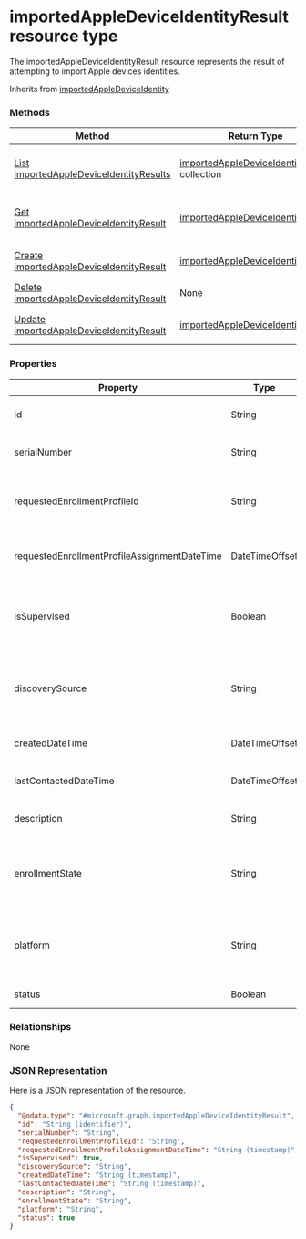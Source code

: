 ﻿# importedAppleDeviceIdentityResult resource type

The importedAppleDeviceIdentityResult resource represents the result of attempting to import Apple devices identities.

Inherits from [importedAppleDeviceIdentity](../resources/intune_corpenrollment_importedappledeviceidentity.md)

### Methods
|Method|Return Type|Description|
|---|---|---|
|[List importedAppleDeviceIdentityResults](../api/intune_corpenrollment_importedappledeviceidentityresult_list.md)|[importedAppleDeviceIdentityResult](../resources/intune_corpenrollment_importedappledeviceidentityresult.md) collection|List properties and relationships of the [importedAppleDeviceIdentityResult](../resources/intune_corpenrollment_importedappledeviceidentityresult.md) objects.|
|[Get importedAppleDeviceIdentityResult](../api/intune_corpenrollment_importedappledeviceidentityresult_get.md)|[importedAppleDeviceIdentityResult](../resources/intune_corpenrollment_importedappledeviceidentityresult.md)|Read properties and relationships of the [importedAppleDeviceIdentityResult](../resources/intune_corpenrollment_importedappledeviceidentityresult.md) object.|
|[Create importedAppleDeviceIdentityResult](../api/intune_corpenrollment_importedappledeviceidentityresult_create.md)|[importedAppleDeviceIdentityResult](../resources/intune_corpenrollment_importedappledeviceidentityresult.md)|Create a new [importedAppleDeviceIdentityResult](../resources/intune_corpenrollment_importedappledeviceidentityresult.md) object.|
|[Delete importedAppleDeviceIdentityResult](../api/intune_corpenrollment_importedappledeviceidentityresult_delete.md)|None|Deletes a [importedAppleDeviceIdentityResult](../resources/intune_corpenrollment_importedappledeviceidentityresult.md).|
|[Update importedAppleDeviceIdentityResult](../api/intune_corpenrollment_importedappledeviceidentityresult_update.md)|[importedAppleDeviceIdentityResult](../resources/intune_corpenrollment_importedappledeviceidentityresult.md)|Update the properties of a [importedAppleDeviceIdentityResult](../resources/intune_corpenrollment_importedappledeviceidentityresult.md) object.|

### Properties
|Property|Type|Description|
|---|---|---|
|id|String|Key of the entity. Inherited from [importedAppleDeviceIdentity](../resources/intune_corpenrollment_importedappledeviceidentity.md)|
|serialNumber|String|Device serial number Inherited from [importedAppleDeviceIdentity](../resources/intune_corpenrollment_importedappledeviceidentity.md)|
|requestedEnrollmentProfileId|String|Enrollment profile Id admin intends to apply to the device during next enrollment Inherited from [importedAppleDeviceIdentity](../resources/intune_corpenrollment_importedappledeviceidentity.md)|
|requestedEnrollmentProfileAssignmentDateTime|DateTimeOffset|The time enrollment profile was assigned to the device Inherited from [importedAppleDeviceIdentity](../resources/intune_corpenrollment_importedappledeviceidentity.md)|
|isSupervised|Boolean|Indicates if the Apple device is supervised. More information is at: https://support.apple.com/en-us/HT202837 Inherited from [importedAppleDeviceIdentity](../resources/intune_corpenrollment_importedappledeviceidentity.md)|
|discoverySource|String|Apple device discovery source. Inherited from [importedAppleDeviceIdentity](../resources/intune_corpenrollment_importedappledeviceidentity.md) Possible values are: `unknown`, `adminImport`, `deviceEnrollmentProgram`.|
|createdDateTime|DateTimeOffset|Created Date Time of the device Inherited from [importedAppleDeviceIdentity](../resources/intune_corpenrollment_importedappledeviceidentity.md)|
|lastContactedDateTime|DateTimeOffset|Last Contacted Date Time of the device Inherited from [importedAppleDeviceIdentity](../resources/intune_corpenrollment_importedappledeviceidentity.md)|
|description|String|The description of the device Inherited from [importedAppleDeviceIdentity](../resources/intune_corpenrollment_importedappledeviceidentity.md)|
|enrollmentState|String|The state of the device in Intune Inherited from [importedAppleDeviceIdentity](../resources/intune_corpenrollment_importedappledeviceidentity.md) Possible values are: `unknown`, `enrolled`, `pendingReset`, `failed`, `notContacted`.|
|platform|String|The platform of the Device. Inherited from [importedAppleDeviceIdentity](../resources/intune_corpenrollment_importedappledeviceidentity.md) Possible values are: `unknown`, `ios`, `android`, `windows`, `windowsMobile`, `macOS`.|
|status|Boolean|Status of imported device identity|

### Relationships
None
### JSON Representation
Here is a JSON representation of the resource.
<!-- {
  "blockType": "resource",
  "keyProperty": "id",
  "@odata.type": "microsoft.graph.importedAppleDeviceIdentityResult"
}
-->
```json
{
  "@odata.type": "#microsoft.graph.importedAppleDeviceIdentityResult",
  "id": "String (identifier)",
  "serialNumber": "String",
  "requestedEnrollmentProfileId": "String",
  "requestedEnrollmentProfileAssignmentDateTime": "String (timestamp)",
  "isSupervised": true,
  "discoverySource": "String",
  "createdDateTime": "String (timestamp)",
  "lastContactedDateTime": "String (timestamp)",
  "description": "String",
  "enrollmentState": "String",
  "platform": "String",
  "status": true
}
```



